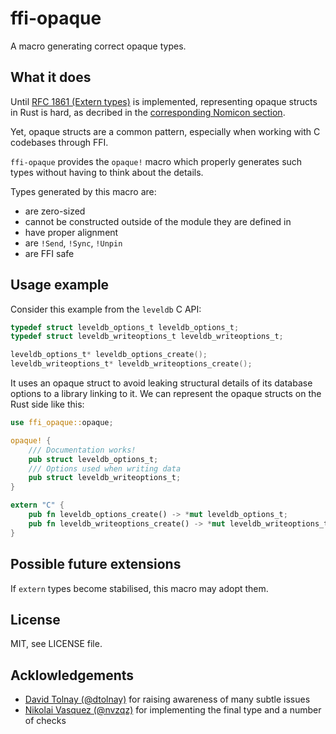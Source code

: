 # ffi-opaque

A macro generating correct opaque types.

## What it does

Until [RFC 1861 (Extern types)](https://github.com/rust-lang/rfcs/blob/master/text/1861-extern-types.md) is implemented, representing opaque structs in Rust is hard, as decribed in the [corresponding Nomicon section](https://doc.rust-lang.org/nomicon/ffi.html#representing-opaque-structs).

Yet, opaque structs are a common pattern, especially when working with C codebases through FFI.

`ffi-opaque` provides the `opaque!` macro which properly generates such types without having to think about the details.

Types generated by this macro are:
* are zero-sized
* cannot be constructed outside of the module they are defined in
* have proper alignment
* are `!Send`, `!Sync`, `!Unpin`
* are FFI safe

## Usage example

Consider this example from the `leveldb` C API:

```c
typedef struct leveldb_options_t leveldb_options_t;
typedef struct leveldb_writeoptions_t leveldb_writeoptions_t;

leveldb_options_t* leveldb_options_create();
leveldb_writeoptions_t* leveldb_writeoptions_create();
```

It uses an opaque struct to avoid leaking structural details of its database options to a library linking to it. We can represent the opaque structs on the Rust side like this:

```rust
use ffi_opaque::opaque;

opaque! {
    /// Documentation works!
    pub struct leveldb_options_t;
    /// Options used when writing data
    pub struct leveldb_writeoptions_t;
}

extern "C" {
    pub fn leveldb_options_create() -> *mut leveldb_options_t;
    pub fn leveldb_writeoptions_create() -> *mut leveldb_writeoptions_t;
}
```

## Possible future extensions

If `extern` types become stabilised, this macro may adopt them.

## License

MIT, see LICENSE file.

## Acklowledgements

* [David Tolnay (@dtolnay)](https://github.com/dtolnay) for raising awareness of many subtle issues
* [Nikolai Vasquez (@nvzqz)](https://github.com/nvzqz) for implementing the final type and a number of checks